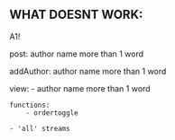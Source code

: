

WHAT DOESNT WORK:
----------------------------

A1!

post:
	author name more than 1 word


addAuthor:
	author name more than 1 word


view:
	- author name more than 1 word
	
	functions:
		- ordertoggle

	- 'all' streams

	